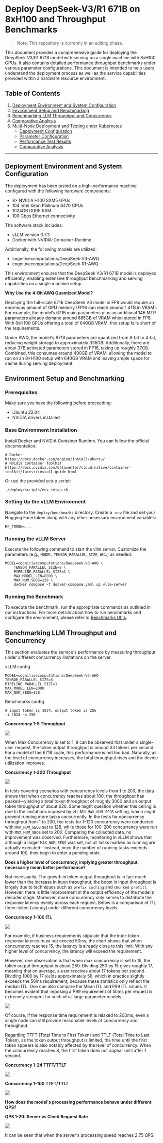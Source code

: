 # Deploy DeepSeek-V3/R1 671B on 8xH100 and Throughput Benchmarks

>  Note: This repository is currently in an editing phase.

This document provides a comprehensive guide for deploying the DeepSeek V3/R1 671B model with serving on a single machine with 8xH100 GPUs. It also contains detailed performance throughput benchmarks under various parameter configurations. This document is intended to help users understand the deployment process as well as the service capabilities provided within a hardware resource environment.



## Table of Contents

1. [Deployment Environment and System Configuration](#deployment-environment-and-system-configuration)
2. [Environment Setup and Benchmarking](#environment-setup-and-benchmarking)
3. [Benchmarking LLM Throughput and Concurrency](#benchmarking-llm-throughput-and-concurrency)
4. [Comparative Analysis](#comparative-analysis)
5. [Multi-Node Deployment and Testing under Kubernetes](#multi-node-deployment-and-testing-under-kubernetes)
   - [Deployment Configuration](#deployment-configuration)
   - [Parameter Configuration](#parameter-configuration)
   - [Performance Test Results](#performance-test-results)
   - [Comparative Analysis](#comparative-analysis)

---



## Deployment Environment and System Configuration

The deployment has been tested on a high-performance machine configured with the following hardware components:

- 8× NVIDIA H100 SXM5 GPUs
- 104 Intel Xeon Platinum 8470 CPUs
- 1024GB DDR5 RAM
- 100 Gbps Ethernet connectivity

The software stack includes:

- vLLM version 0.7.3
- Docker with NVIDIA-Container-Runtime

Additionally, the following models are utilized:

- cognitivecomputations/DeepSeek-V3-AWQ
- cognitivecomputations/DeepSeek-R1-AWQ

This environment ensures that the DeepSeek V3/R1 671B model is deployed efficiently, enabling extensive throughput benchmarking and serving capabilities on a single machine setup.



**Why Use the 4-Bit AWQ Quantized Model?**

Deploying the full-scale 671B DeepSeek V3 model in FP8 would require an enormous amount of GPU memory (FP16 can reach around 1.4TB in VRAM). For example, the model’s 671B main parameters plus an additional 14B MTP parameters already demand around 685GB of VRAM when stored in FP8. With 8xH100 GPUs offering a total of 640GB VRAM, this setup falls short of the requirements.

Under AWQ, the model's 671B parameters are quantized from 8-bit to 4-bit, reducing weight storage to approximately 335GB. Additionally, there are about 37B activated parameters stored in FP16, taking up roughly 37GB. Combined, this consumes around 400GB of VRAM, allowing the model to run on an 8×H100 setup with 640GB VRAM and leaving ample space for cache during serving deployment.



## Environment Setup and Benchmarking

### Prerequisites  
Make sure you have the following before proceeding:  
- Ubuntu 22.04  
- NVIDIA drivers installed

### Base Environment Installation  
Install Docker and NVIDIA Container Runtime. You can follow the official documentation.

```shell
# Docker 
https://docs.docker.com/engine/install/ubuntu/
# Nvidia Container Toolkit
https://docs.nvidia.com/datacenter/cloud-native/container-toolkit/latest/install-guide.html
```

Or use the provided setup script:

```shell
./deploy/scripts/env_setup.sh
```

### Setting Up the vLLM Environment  

Navigate to the `deploy/benchmarks` directory. Create a `.env` file and set your Hugging Face token along with any other necessary environment variables:

```shell
HF_TOKEN=...
```

### Running the vLLM Server

Execute the following command to start the vllm server. Customize the parameters (e.g., `MODEL`, `TENSOR_PARALLEL_SIZE`, etc.) as needed:

```shell
MODEL=cognitivecomputations/DeepSeek-V3-AWQ \
    TENSOR_PARALLEL_SIZE=8 \
    PIPELINE_PARALLEL_SIZE=1 \
    MAX_MODEL_LEN=8000 \
    MAX_NUM_SEQS=128 \
    docker compose -f docker-compose.yaml up vllm-server
```

### Running the Benchmark

To execute the benchmark, run the appropriate commands as outlined in our instructions. For more details about how to run benchmarks and configure the environment, please refer to [Benchmarks Utils](./deploy/benchmarks/README.md).



## Benchmarking LLM Throughput and Concurrency

This section evaluates the service's performance by measuring throughput under different concurrency limitations on the server.

vLLM config

```shell
MODEL=cognitivecomputations/DeepSeek-V3-AWQ
TENSOR_PARALLEL_SIZE=8
PIPELINE_PARALLEL_SIZE=1
MAX_MODEL_LEN=8000
MAX_NUM_SEQS=128
```

Benchmarks config

```shell
# input token is 1024, output token is 256
-i 1024 -o 256 
```

**Concurrency 1-5 Throughput**

![](./docs/images/throughput-max-concurrency-1-5.jpg)

When Max Concurrency is set to 1, it can be observed that under a single-user request, the token output throughput is around 33 tokens per second. For a model of the 671B scale, this performance is not too bad. Naturally, as the level of concurrency increases, the total throughput rises and the device utilization improves.



**Concurrency 1-200 Throughput**

![](./docs/images/throughput-max-concurrency.jpg)

In tests covering scenarios with concurrency levels from 1 to 200, the data shows that when concurrency reaches about 100, the throughput has peaked—yielding a total token throughput of roughly 3000 and an output token throughput of about 620. Some might question whether this ceiling is due to the limitations imposed by vLLM’s `MAX_NUM_SEQS` setting, which might prevent running more tasks concurrently. In the tests for concurrency throughput from 1 to 200, the tests for 1–120 concurrency were conducted with `MAX_NUM_SEQS` set to 128, while those for 100–200 concurrency were run with `MAX_NUM_SEQS` set to 200. Comparing the collected data, no improvement was observed. Furthermore, monitoring in vLLM shows that although a larger `MAX_NUM_SEQS` was set, not all tasks marked as running are actually executed—instead, once the number of running tasks exceeds around 100, they begin to enter a pending state.



**Does a higher level of concurrency, implying greater throughput, necessarily mean better performance?** 

Not necessarily. The growth in token output throughput is in fact much lower than the increase in input throughput; the boost in input throughput is largely due to techniques such as `prefix caching` and `chunked prefill`. However, there is little improvement in the output efficiency of the model's decoder stage. Moreover, more concurrency only serves to distribute the response latency evenly across each request. Below is a comparison of ITL (Inter-token Latency) under different concurrency levels.

**Concurrency 1-100 ITL**

![](./docs/images/itl-max-concurrency.jpg)

For example, if business requirements stipulate that the inter-token response latency must not exceed 50ms, the chart shows that when concurrency reaches 15, the latency is already close to this limit. With any higher level of concurrency, the latency will exceed the requirement.

However, one observation is that when max concurrency is set to 15, the token output throughput is about 250. Dividing 250 by 15 gives roughly 17, meaning that on average, a user receives about 17 tokens per second. Dividing 1000 by 17 yields approximately 58, which in practice slightly exceeds the 50ms requirement, because these statistics only reflect the median ITL. One can also compare the Mean ITL and P99 ITL values. It becomes evident that imposing a P99 requirement of 50ms per request is extremely stringent for such ultra-large parameter models.

![](./docs/images/median-p99-itl-max-concurrency.jpg)

Of course, if the response time requirement is relaxed to 200ms, even a single node can still provide reasonable levels of concurrency and throughput.



Regarding TTFT (Total Time to First Token) and TTLT (Total Time to Last Token), as the token output throughput is limited, the time until the first token appears is also notably affected by the level of concurrency. When the concurrency reaches 8, the first token does not appear until after 1 second.

**Concurrency 1-24 TTFT/TTLT**

![](./docs/images/ttft-ttlt-max-concurrency-1-24.jpg)

**Concurrency 1-100 TTFT/TTLT**

![](./docs/images/ttft-ttlt-max-concurrency.jpg)



**How does the model's processing performance behave under different QPS?** 

**QPS 1-20: Server vs Client Request Rate** 

![](./docs/images/server-client-request-rate.jpg)

It can be seen that when the server's processing speed reaches 2.75 QPS.